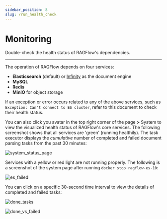 ```yaml
---
sidebar_position: 8
slug: /run_health_check
---
```


# Monitoring

Double-check the health status of RAGFlow's dependencies.

---

The operation of RAGFlow depends on four services:

- **Elasticsearch** (default) or [Infinity](https://github.com/infiniflow/infinity) as the document engine
- **MySQL**
- **Redis**
- **MinIO** for object storage

If an exception or error occurs related to any of the above services, such as `Exception: Can't connect to ES cluster`, refer to this document to check their health status.

You can also click you avatar in the top right corner of the page **>** System to view the visualized health status of RAGFlow's core services. The following screenshot shows that all services are 'green' (running healthily). The task executor displays the *cumulative* number of completed and failed document parsing tasks from the past 30 minutes:

![system_status_page](https://github.com/user-attachments/assets/b0c1a11e-93e3-4947-b17a-1bfb4cdab6e4)

Services with a yellow or red light are not running properly. The following is a screenshot of the system page after running `docker stop ragflow-es-10`:

![es_failed](https://github.com/user-attachments/assets/06056540-49f5-48bf-9cc9-a7086bc75790)

You can click on a specific 30-second time interval to view the details of completed and failed tasks:

![done_tasks](https://github.com/user-attachments/assets/49b25ec4-03af-48cf-b2e5-c892f6eaa261)

![done_vs_failed](https://github.com/user-attachments/assets/eaa928d0-a31c-4072-adea-046091e04599)
